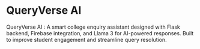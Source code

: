 # QueryVerse AI
QueryVerse AI : A smart college enquiry assistant designed with Flask backend, Firebase integration, and Llama 3 for AI-powered responses. Built to improve student engagement and streamline query resolution.
